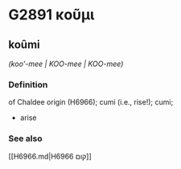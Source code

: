 # G2891 κοῦμι

## koûmi

_(koo'-mee | KOO-mee | KOO-mee)_

### Definition

of Chaldee origin (H6966); cumi (i.e., rise!); cumi; 

- arise

### See also

[[H6966.md|H6966 קום]]

